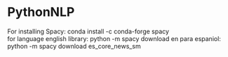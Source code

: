 # PythonNLP

For installing Spacy: conda install -c  conda-forge spacy
<br/>
for language english library: python -m spacy download en
para espaniol: python -m spacy download es_core_news_sm


